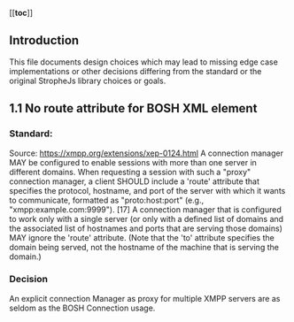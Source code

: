 [[__toc__]]

## Introduction

This file documents design choices which may lead to missing edge case implementations or other decisions differing from
the standard or the original StropheJs library choices or goals.

## 1.1 No route attribute for BOSH XML element

### Standard:

Source: https://xmpp.org/extensions/xep-0124.html
A connection manager MAY be configured to enable sessions with more than one server in different domains. When
requesting a session with such a "proxy" connection manager, a client SHOULD include a 'route' attribute that specifies
the protocol, hostname, and port of the server with which it wants to communicate, formatted as "proto:host:port" (e.g.,
"xmpp:example.com:9999"). [17] A connection manager that is configured to work only with a single server (or only with a
defined list of domains and the associated list of hostnames and ports that are serving those domains) MAY ignore the
'route' attribute. (Note that the 'to' attribute specifies the domain being served, not the hostname of the machine that
is serving the domain.)

### Decision

An explicit connection Manager as proxy for multiple XMPP servers are as seldom as the BOSH Connection usage.
